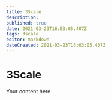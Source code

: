 ```yaml
---
title: 3Scale
description: 
published: true
date: 2021-03-23T16:03:05.407Z
tags: 3scale
editor: markdown
dateCreated: 2021-03-23T16:03:05.407Z
---
```


# 3Scale
Your content here